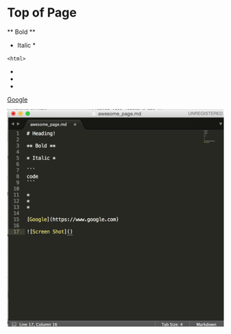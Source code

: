 # Top of Page

** Bold **

* Italic * 

``` 
<html> 
```

*
*
*  

[Google](https://www.google.com)

![Screen Shot](./1.png)